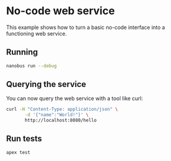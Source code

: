 # No-code web service

This example shows how to turn a basic no-code interface into a functioning web service.

## Running

```sh
nanobus run --debug
```

## Querying the service

You can now query the web service with a tool like curl:

```sh
curl -H "Content-Type: application/json" \
       -d '{"name":"World!"}' \
       http://localhost:8080/hello
```

## Run tests

```sh
apex test
```
